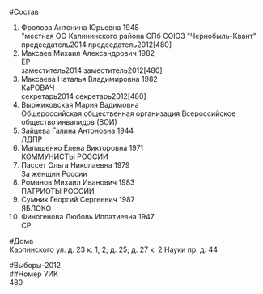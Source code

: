 #Состав  
1. Фролова Антонина Юрьевна 1948  
    "местная ОО Калининского района СПб СОЮЗ "Чернобыль-Квант"  
    председатель2014 председатель2012[480]  
2. Максаев Михаил Александрович 1982  
    ЕР  
    заместитель2014 заместитель2012[480]  
3. Максаева Наталья Владимировна 1982  
    КаРОВАЧ  
    секретарь2014 секретарь2012[480]  
4. Выржиковская Мария Вадимовна  
    Общероссийская общественная организация Всероссийское общество инвалидов (ВОИ)  
5. Зайцева Галина Антоновна 1944  
    ЛДПР  
6. Малашенко Елена Викторовна 1971  
    КОММУНИСТЫ РОССИИ  
7. Пассет Ольга Николаевна 1979  
    За женщин России  
8. Романов Михаил Иванович 1983  
    ПАТРИОТЫ РОССИИ  
9. Сумник Георгий Сергеевич 1987  
    ЯБЛОКО  
10. Финогенова Любовь Иппатиевна 1947  
    СР  
  
#Дома  
Карпинского ул. д. 23 к. 1, 2; д. 25; д. 27 к. 2 Науки пр. д. 44  
  
#Выборы-2012  
##Номер УИК  
480  
